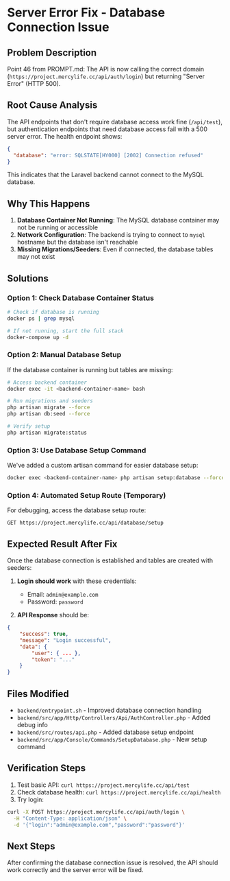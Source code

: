 # Server Error Fix - Database Connection Issue

## Problem Description
Point 46 from PROMPT.md: The API is now calling the correct domain (`https://project.mercylife.cc/api/auth/login`) but returning "Server Error" (HTTP 500).

## Root Cause Analysis
The API endpoints that don't require database access work fine (`/api/test`), but authentication endpoints that need database access fail with a 500 server error. The health endpoint shows:

```json
{
  "database": "error: SQLSTATE[HY000] [2002] Connection refused"
}
```

This indicates that the Laravel backend cannot connect to the MySQL database.

## Why This Happens
1. **Database Container Not Running**: The MySQL database container may not be running or accessible
2. **Network Configuration**: The backend is trying to connect to `mysql` hostname but the database isn't reachable
3. **Missing Migrations/Seeders**: Even if connected, the database tables may not exist

## Solutions

### Option 1: Check Database Container Status
```bash
# Check if database is running
docker ps | grep mysql

# If not running, start the full stack
docker-compose up -d
```

### Option 2: Manual Database Setup
If the database container is running but tables are missing:

```bash
# Access backend container
docker exec -it <backend-container-name> bash

# Run migrations and seeders
php artisan migrate --force
php artisan db:seed --force

# Verify setup
php artisan migrate:status
```

### Option 3: Use Database Setup Command
We've added a custom artisan command for easier database setup:

```bash
docker exec <backend-container-name> php artisan setup:database --force
```

### Option 4: Automated Setup Route (Temporary)
For debugging, access the database setup route:
```
GET https://project.mercylife.cc/api/database/setup
```

## Expected Result After Fix
Once the database connection is established and tables are created with seeders:

1. **Login should work** with these credentials:
   - Email: `admin@example.com`  
   - Password: `password`

2. **API Response** should be:
```json
{
    "success": true,
    "message": "Login successful",
    "data": {
        "user": { ... },
        "token": "..."
    }
}
```

## Files Modified
- `backend/entrypoint.sh` - Improved database connection handling
- `backend/src/app/Http/Controllers/Api/AuthController.php` - Added debug info
- `backend/src/routes/api.php` - Added database setup endpoint
- `backend/src/app/Console/Commands/SetupDatabase.php` - New setup command

## Verification Steps
1. Test basic API: `curl https://project.mercylife.cc/api/test`
2. Check database health: `curl https://project.mercylife.cc/api/health` 
3. Try login: 
```bash
curl -X POST https://project.mercylife.cc/api/auth/login \
  -H "Content-Type: application/json" \
  -d '{"login":"admin@example.com","password":"password"}'
```

## Next Steps
After confirming the database connection issue is resolved, the API should work correctly and the server error will be fixed.